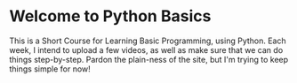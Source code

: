 # Welcome to Python Basics
This is a Short Course for Learning Basic Programming, using Python. Each week, I intend to upload a few videos, as well as make sure that we can do things step-by-step.
Pardon the plain-ness of the site, but I'm trying to keep things simple for now! 

<!--
#### Who I am:
My name is Scott Pomerville, I am currently a Research Assistant Professor at Michigan Technological University, my alma mater.
I attended Michigan Technological University and got my B.S. in Computer Science in 2017, and recieved my Ph.D in Computer Science in 2024.
I work heavily in research bridging the gap between hardware and software, which really is just a fancy way to say I am a nerd who ended up with a pretty niche interest. :)

#### A few things to note:
  - you may reach out to me at any time with questions, [skpomerv@mtu.edu](skpomerv@mtu.edu).
  - I have tried to organize these to be a set of modules that are digestable and bite-sized. If you have questions, *mention the week and the module name at the start of your email* so I have a bit of context.
  - Below is a tentative schedule. It may be modified to make sure things are not overwhelming. Feel free to progress through the course at your own pace! 

## Week 1: Getting Started ([Link To Module](./Week_1/module1.md))
##### Requirements:
Before starting, please have the following ready:
  - The VScode IDE installed.

The topics this week include:
  - The tools we will use for editing and running Python
  - The basic structures and tools Python has
  - The Basics of Algorithmic Thinking (it's not as spooky as you think!)


## Week 2: Reducing Redundancy (In Construction)
The topics this week include:
  - Loops and Decisions
  - Arrays/Lists/Maps
  - Methods

## Week 3: (In Construction)
The topics this week include:
  - Importing External Libraries
  - Reading and Using Documentation
  - Additional Resources for Self Improvement

## Week 4: Bringing things Together

-->
